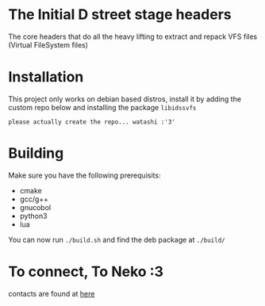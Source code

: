 # The Initial D street stage headers  
The core headers that do all the heavy lifting to extract and repack VFS files (Virtual FileSystem files)  

# Installation  
This project only works on debian based distros, install it by adding the custom repo below and installing the package `libidssvfs`  
```
please actually create the repo... watashi :'3'
```

# Building  
Make sure you have the following prerequisits:  
- cmake  
- gcc/g++  
- gnucobol  
- python3  
- lua  

You can now run `./build.sh` and find the deb package at `./build/`  

# To connect, To Neko :3  
contacts are found at [here](https://github.com/NekoMimiOfficial/NekoMimiOfficial)   
